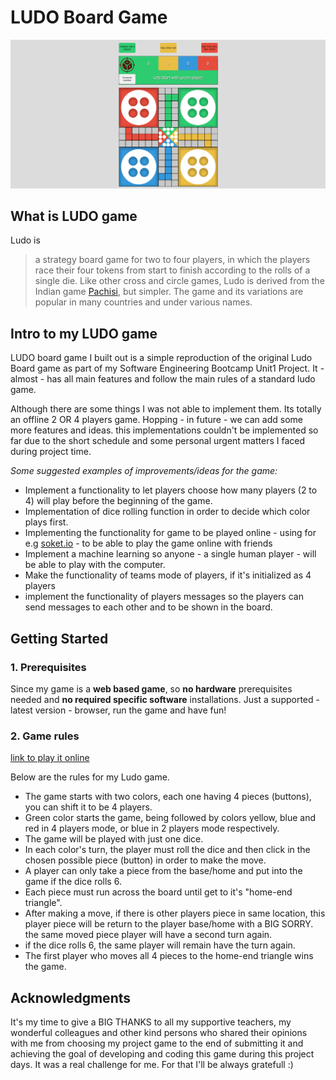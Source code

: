 # LUDO Board Game

![Ludo Screen](./img/game-screen.png)

## What is LUDO game

Ludo is

> a strategy board game for two to four players, in which the players race their four tokens from start to finish according to the rolls of a single die. Like other cross and circle games, Ludo is derived from the Indian game [Pachisi](https://en.wikipedia.org/wiki/Pachisi), but simpler. The game and its variations are popular in many countries and under various names.

## Intro to my LUDO game

LUDO board game I built out is a simple reproduction of the original Ludo Board game as part of my Software Engineering Bootcamp Unit1 Project. It - almost - has all main features and follow the main rules of a standard ludo game.

Although there are some things I was not able to implement them. Its totally an offline 2 OR 4 players game. Hopping - in future - we can add some more features and ideas. this implementations couldn't be implemented so far due to the short schedule and some personal urgent matters I faced during project time.

_Some suggested examples of improvements/ideas for the game:_

- Implement a functionality to let players choose how many players (2 to 4) will play before the beginning of the game.
- Implementation of dice rolling function in order to decide which color plays first.
- Implementing the functionality for game to be played online - using for e.g [soket.io](https://socket.io/) - to be able to play the game online with friends
- Implement a machine learning so anyone - a single human player - will be able to play with the computer.
- Make the functionality of teams mode of players, if it's initialized as 4 players
- implement the functionality of players messages so the players can send messages to each other and to be shown in the board.

## Getting Started

### 1. Prerequisites

Since my game is a **web based game**, so **no hardware** prerequisites needed and **no required specific software** installations. Just a supported - latest version - browser, run the game and have fun!

### 2. Game rules

[link to play it online](https://smizal.github.io/ludo-game/)

Below are the rules for my Ludo game.

- The game starts with two colors, each one having 4 pieces (buttons), you can shift it to be 4 players.
- Green color starts the game, being followed by colors yellow, blue and red in 4 players mode, or blue in 2 players mode respectively.
- The game will be played with just one dice.
- In each color's turn, the player must roll the dice and then click in the chosen possible piece (button) in order to make the move.
- A player can only take a piece from the base/home and put into the game if the dice rolls 6.
- Each piece must run across the board until get to it's "home-end triangle".
- After making a move, if there is other players piece in same location, this player piece will be return to the player base/home with a BIG SORRY. the same moved piece player will have a second turn again.
- if the dice rolls 6, the same player will remain have the turn again.
- The first player who moves all 4 pieces to the home-end triangle wins the game.

## Acknowledgments

It's my time to give a BIG THANKS to all my supportive teachers, my wonderful colleagues and other kind persons who shared their opinions with me from choosing my project game to the end of submitting it and achieving the goal of developing and coding this game during this project days. It was a real challenge for me. For that I'll be always gratefull :)
